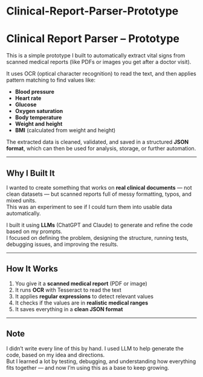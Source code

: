 # Clinical-Report-Parser-Prototype

# Clinical Report Parser – Prototype

This is a simple prototype I built to automatically extract vital signs from scanned medical reports (like PDFs or images you get after a doctor visit).

It uses OCR (optical character recognition) to read the text, and then applies pattern matching to find values like:

- **Blood pressure**
- **Heart rate**
- **Glucose**
- **Oxygen saturation**
- **Body temperature**
- **Weight and height**
- **BMI** (calculated from weight and height)

The extracted data is cleaned, validated, and saved in a structured **JSON format**, which can then be used for analysis, storage, or further automation.

---

## Why I Built It

I wanted to create something that works on **real clinical documents** — not clean datasets — but scanned reports full of messy formatting, typos, and mixed units.  
This was an experiment to see if I could turn them into usable data automatically.

I built it using **LLMs** (ChatGPT and Claude) to generate and refine the code based on my prompts.  
I focused on defining the problem, designing the structure, running tests, debugging issues, and improving the results.

---

## How It Works

1. You give it a **scanned medical report** (PDF or image)  
2. It runs **OCR** with Tesseract to read the text  
3. It applies **regular expressions** to detect relevant values  
4. It checks if the values are in **realistic medical ranges**  
5. It saves everything in a **clean JSON format**

---

## Note

I didn’t write every line of this by hand. I used LLM to help generate the code, based on my idea and directions.  
But I learned a lot by testing, debugging, and understanding how everything fits together — and now I’m using this as a base to keep growing.
